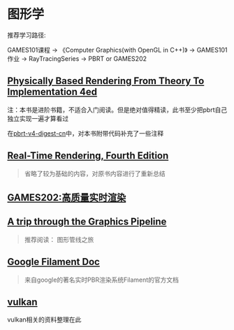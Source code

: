 # 图形学

推荐学习路径:

GAMES101课程 -> 《Computer Graphics(with OpenGL in C++)》 -> GAMES101作业 -> RayTracingSeries -> PBRT or GAMES202

## [Physically Based Rendering From Theory To Implementation 4ed](pbrt4ed/pbrt4ed.md)

注：本书是进阶书籍，不适合入门阅读。但是绝对值得精读，此书至少把pbrt自己独立实现一遍才算看过

在[pbrt-v4-digest-cn](https://github.com/Ryu613/pbrt-v4-digest-cn)中，对本书附带代码补充了一些注释

## [Real-Time Rendering, Fourth Edition](rtr4/rtr4.md)

> 省略了较为基础的内容，对原书内容进行了重新总结

## [GAMES202:高质量实时渲染](GAMES202/GAMES202.md)

## [A trip through the Graphics Pipeline](tripToGP.md)

> 推荐阅读： 图形管线之旅

## [Google Filament Doc](filament/official_doc.md)

> 来自google的著名实时PBR渲染系统Filament的官方文档

## [vulkan](vulkan/readme.md)

vulkan相关的资料整理在此
